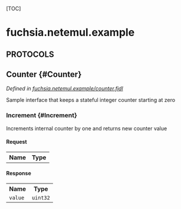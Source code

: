 [TOC]

# fuchsia.netemul.example


## **PROTOCOLS**

## Counter {#Counter}
*Defined in [fuchsia.netemul.example/counter.fidl](https://fuchsia.googlesource.com/fuchsia/+/master/src/connectivity/network/testing/netemul/runner/test/inheritance/counter.fidl#9)*

<p>Sample interface that keeps a stateful integer counter starting at zero</p>

### Increment {#Increment}

<p>Increments internal counter by one and returns new counter value</p>

#### Request
<table>
    <tr><th>Name</th><th>Type</th></tr>
    </table>


#### Response
<table>
    <tr><th>Name</th><th>Type</th></tr>
    <tr>
            <td><code>value</code></td>
            <td>
                <code>uint32</code>
            </td>
        </tr></table>















